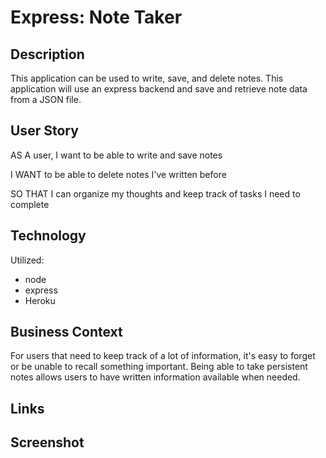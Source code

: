 # Express: Note Taker

## Description

This application can be used to write, save, and delete notes. This application will use an express backend and save and retrieve note data from a JSON file.

## User Story

AS A user, I want to be able to write and save notes

I WANT to be able to delete notes I've written before

SO THAT I can organize my thoughts and keep track of tasks I need to complete

## Technology

Utilized:

- node
- express
- Heroku 



## Business Context

For users that need to keep track of a lot of information, it's easy to forget or be unable to recall something important. Being able to take persistent notes allows users to have written information available when needed.


## Links

## Screenshot